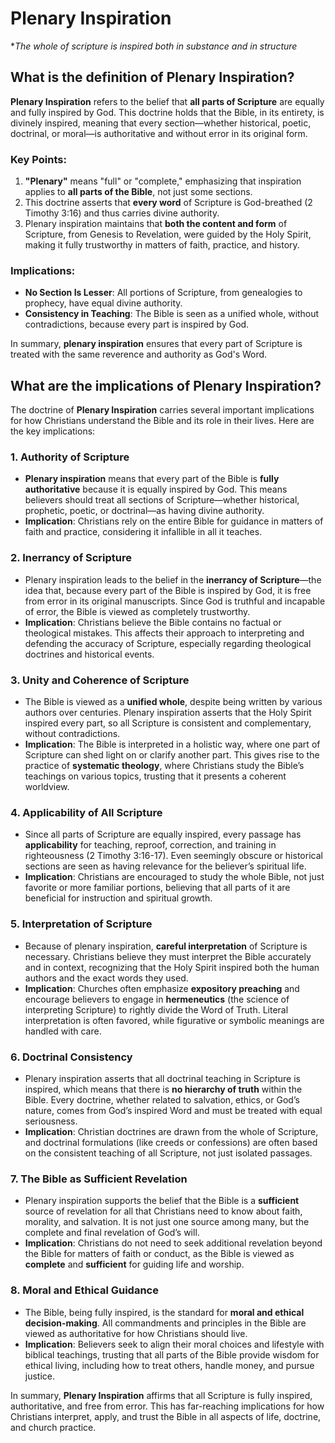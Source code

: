 # Plenary Inspiration
**The whole of scripture is inspired both in substance and in structure*

## What is the definition of Plenary Inspiration?
**Plenary Inspiration** refers to the belief that **all parts of Scripture** are equally and fully inspired by God. This doctrine holds that the Bible, in its entirety, is divinely inspired, meaning that every section—whether historical, poetic, doctrinal, or moral—is authoritative and without error in its original form.

### Key Points:
1. **"Plenary"** means "full" or "complete," emphasizing that inspiration applies to **all parts of the Bible**, not just some sections.
2. This doctrine asserts that **every word** of Scripture is God-breathed (2 Timothy 3:16) and thus carries divine authority.
3. Plenary inspiration maintains that **both the content and form** of Scripture, from Genesis to Revelation, were guided by the Holy Spirit, making it fully trustworthy in matters of faith, practice, and history.

### Implications:
- **No Section Is Lesser**: All portions of Scripture, from genealogies to prophecy, have equal divine authority.
- **Consistency in Teaching**: The Bible is seen as a unified whole, without contradictions, because every part is inspired by God.
  
In summary, **plenary inspiration** ensures that every part of Scripture is treated with the same reverence and authority as God's Word.

## What are the implications of Plenary Inspiration?
The doctrine of **Plenary Inspiration** carries several important implications for how Christians understand the Bible and its role in their lives. Here are the key implications:

### 1. **Authority of Scripture**
   - **Plenary inspiration** means that every part of the Bible is **fully authoritative** because it is equally inspired by God. This means believers should treat all sections of Scripture—whether historical, prophetic, poetic, or doctrinal—as having divine authority.
   - **Implication**: Christians rely on the entire Bible for guidance in matters of faith and practice, considering it infallible in all it teaches.

### 2. **Inerrancy of Scripture**
   - Plenary inspiration leads to the belief in the **inerrancy of Scripture**—the idea that, because every part of the Bible is inspired by God, it is free from error in its original manuscripts. Since God is truthful and incapable of error, the Bible is viewed as completely trustworthy.
   - **Implication**: Christians believe the Bible contains no factual or theological mistakes. This affects their approach to interpreting and defending the accuracy of Scripture, especially regarding theological doctrines and historical events.

### 3. **Unity and Coherence of Scripture**
   - The Bible is viewed as a **unified whole**, despite being written by various authors over centuries. Plenary inspiration asserts that the Holy Spirit inspired every part, so all Scripture is consistent and complementary, without contradictions.
   - **Implication**: The Bible is interpreted in a holistic way, where one part of Scripture can shed light on or clarify another part. This gives rise to the practice of **systematic theology**, where Christians study the Bible’s teachings on various topics, trusting that it presents a coherent worldview.

### 4. **Applicability of All Scripture**
   - Since all parts of Scripture are equally inspired, every passage has **applicability** for teaching, reproof, correction, and training in righteousness (2 Timothy 3:16-17). Even seemingly obscure or historical sections are seen as having relevance for the believer’s spiritual life.
   - **Implication**: Christians are encouraged to study the whole Bible, not just favorite or more familiar portions, believing that all parts of it are beneficial for instruction and spiritual growth.

### 5. **Interpretation of Scripture**
   - Because of plenary inspiration, **careful interpretation** of Scripture is necessary. Christians believe they must interpret the Bible accurately and in context, recognizing that the Holy Spirit inspired both the human authors and the exact words they used.
   - **Implication**: Churches often emphasize **expository preaching** and encourage believers to engage in **hermeneutics** (the science of interpreting Scripture) to rightly divide the Word of Truth. Literal interpretation is often favored, while figurative or symbolic meanings are handled with care.

### 6. **Doctrinal Consistency**
   - Plenary inspiration asserts that all doctrinal teaching in Scripture is inspired, which means that there is **no hierarchy of truth** within the Bible. Every doctrine, whether related to salvation, ethics, or God’s nature, comes from God’s inspired Word and must be treated with equal seriousness.
   - **Implication**: Christian doctrines are drawn from the whole of Scripture, and doctrinal formulations (like creeds or confessions) are often based on the consistent teaching of all Scripture, not just isolated passages.

### 7. **The Bible as Sufficient Revelation**
   - Plenary inspiration supports the belief that the Bible is a **sufficient** source of revelation for all that Christians need to know about faith, morality, and salvation. It is not just one source among many, but the complete and final revelation of God’s will.
   - **Implication**: Christians do not need to seek additional revelation beyond the Bible for matters of faith or conduct, as the Bible is viewed as **complete** and **sufficient** for guiding life and worship.

### 8. **Moral and Ethical Guidance**
   - The Bible, being fully inspired, is the standard for **moral and ethical decision-making**. All commandments and principles in the Bible are viewed as authoritative for how Christians should live.
   - **Implication**: Believers seek to align their moral choices and lifestyle with biblical teachings, trusting that all parts of the Bible provide wisdom for ethical living, including how to treat others, handle money, and pursue justice.

In summary, **Plenary Inspiration** affirms that all Scripture is fully inspired, authoritative, and free from error. This has far-reaching implications for how Christians interpret, apply, and trust the Bible in all aspects of life, doctrine, and church practice.



